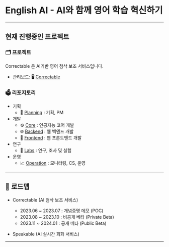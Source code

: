 # English AI - AI와 함께 영어 학습 혁신하기
---

## 현재 진행중인 프로젝트

### 🗂️ 프로젝트

Correctable 은 AI기반 영어 첨삭 보조 서비스입니다.
- 관리보드: 🖥️ [Correctable](https://github.com/orgs/English-AI/projects/1)

### 🗳️ 리포지토리

- 기획
  - 📆 [Planning](https://github.com/English-AI/correctable-planning) : 기획, PM
- 개발
  - ⚙️ [Core](https://github.com/English-AI/correctable-core) : 인공지능 코어 개발
  - 🌐 [Backend](https://github.com/English-AI/correctable-backend) : 웹 백엔드 개발
  - 📱 [Frontend](https://github.com/English-AI/correctable-frontend) : 웹 프론트엔드 개발
- 연구
  - 🔬 [Labs](https://github.com/English-AI/correctable-labs) : 연구, 조사 및 실험
- 운영
  - 📈 [Operation](https://github.com/English-AI/correctable-operation) : 모니터링, CS, 운영
  
---



## 📆 로드맵
- Correctable (AI 첨삭 보조 서비스)
  - 2023.06 ~ 2023.07 : 개념증명 데모 (POC) 
  - 2023.08 ~ 2023.10 : 비공개 베타 (Private Beta)
  - 2023.11 ~ 2024.01 : 공개 베타 (Public Beta)

- Speakable (AI 실시간 회화 서비스)
 
---
